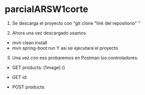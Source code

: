 # parcialARSW1corte

1. Se descarga el proyecto con "git clone "link del repositorio" "

2. Ahora una vez descargado usamos 
- mvn clean install
- mvn spring-boot:run
Y asi se ejecutara el proyecto

3. Una vez con eso probaremos en Postman los controladores:
- GET products:
[!image] () 
- GET id:

- POST products:

